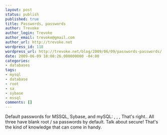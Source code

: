 ```yaml
---
layout: post
status: publish
published: true
title: Passwords, passwords
author: Trevoke
author_login: Trevoke
author_email: trevoke@gmail.com
author_url: http://trevoke.net
wordpress_id: 118
wordpress_url: http://trevoke.net/blog/2009/06/09/passwords-passwords/
date: 2009-06-09 18:08:26.000000000 -04:00
categories:
- databases
tags:
- mysql
- database
- root
- sa
- sybase
- mssql
comments: []
---
```

Default passwords for MSSQL, Sybase, and mySQL:
, , ,
That's right.. All three have blank root / sa passwords by default. Talk about secure! That's the kind of knowledge that can come in handy.
